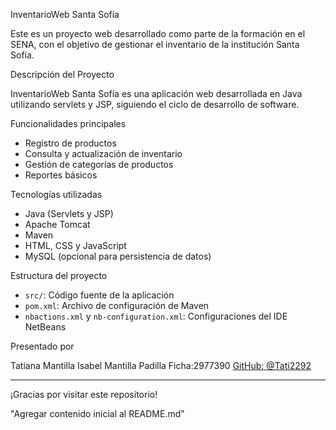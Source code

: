 InventarioWeb Santa Sofía

Este es un proyecto web desarrollado como parte de la formación en el SENA, con el objetivo de gestionar el inventario de la institución Santa Sofía.

 Descripción del Proyecto

InventarioWeb Santa Sofía es una aplicación web desarrollada en Java utilizando servlets y JSP, siguiendo el ciclo de desarrollo de software.

 Funcionalidades principales

- Registro de productos
- Consulta y actualización de inventario
- Gestión de categorías de productos
- Reportes básicos

Tecnologías utilizadas

- Java (Servlets y JSP)
- Apache Tomcat
- Maven
- HTML, CSS y JavaScript
- MySQL (opcional para persistencia de datos)

Estructura del proyecto

- `src/`: Código fuente de la aplicación
- `pom.xml`: Archivo de configuración de Maven
- `nbactions.xml` y `nb-configuration.xml`: Configuraciones del IDE NetBeans

 Presentado por

Tatiana Mantilla Isabel Mantilla Padilla
Ficha:2977390
[GitHub: @Tati2292](https://github.com/Tati2292)

---

¡Gracias por visitar este repositorio!



 "Agregar contenido inicial al README.md"
 
